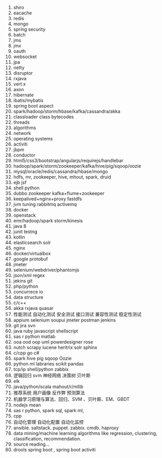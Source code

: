 1. shiro
2. eacache
3. redis
4. mongo
5. spring security
6. batch
7. jms
8. jmx
9. oauth
10. websocket
11. jpa
12. netty
13. disruptor
14. rxjava
15. vert.x
16. axon
17. hibernate
18. ibatis/mybatis
19. spring boot aspect
20. spark/hadoop/storm/hbase/kafka/cassandra/akka
21. classloader class bytecodes
22. threads
23. algorithms
24. network
25. operating systems
26. activiti
27. jbpm
28. conductor
29. html5/css3/bootstrap/angularjs/requirejs/handlebar
30. hadoop/spark/storm/zookeeper/kafka/hive/pig/sqoop/oozie
31. mysql/oracle/redis/cassandra/hbase/mongo
32. hdfs, mr, zookeeper, hive, mhout, spark, druid
33. ejb jsf
34. shell python
35. dubbo zookeeper kafka+flume+zookeeper
36. keepalived+nginx+proxy fastdfs
37. jvm tuning rabbitmq activemq
38. docker
39. openstack
40. emr/hadoop/spark storm/kinesis
41. java 8
42. junit testng
43. kotlin
44. elasticsearch solr
45. nginx
46. docker/virtualbox
47. google protobuf
48. jmeter
49. selenium/webdriver/phantomjs
50. json/xml regex
51. jekins git
52. php/python
53. concurrece io
54. data structure
55. c/c++ 
56. akka rxjava quasar
57. 性能测试 自动化测试 安全测试 接口测试 兼容性测试 稳定性测试 
58. appium selenium soupui jmeter postman jenkins
59. git jira svn
60. java ruby javascript shellscript
61. sas r python matlab
62. ooa ood oop uml powerdesigner rose
63. nutch scrapy lucene heritrix solr sphinx
64. c/cpp go c#
65. spark hive pig sqoop Oozie
66. python ml labraries scikit pandas
67. tcp/ip shell/python zabbix 
68. 逻辑回归 svm 神经网络 决策树 贝叶斯
69. elk
70. java/python/scala mahout/r/mllib
71. 推荐系统 用户画像 反作弊 预测算法
72. 机器学习原理与算法、回归、SVM 、贝叶斯、EM、GBDT
73. nodejs mean
74. sas r python, spark sql, spark ml,
75. cpp
76. 自动化管理 自动化配置 自动化监控
77. ansible. saltstack. puppet. zabbix. cmdb. haproxy
78. data mining/machine learning algorithms like regression, clustering, classification, recommendation.
79. source reading...
80. drools spring boot , spring boot activiti
